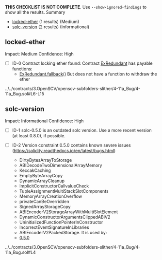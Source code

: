 **THIS CHECKLIST IS NOT COMPLETE**. Use `--show-ignored-findings` to show all the results.
Summary
 - [locked-ether](#locked-ether) (1 results) (Medium)
 - [solc-version](#solc-version) (2 results) (Informational)
## locked-ether
Impact: Medium
Confidence: High
 - [ ] ID-0
Contract locking ether found:
	Contract [ExRedundant](../../contracts/3.OpenSCV/openscv-subfolders-slither/4-11a_Bug/4-11a_Bug.sol#L6-L15) has payable functions:
	 - [ExRedundant.fallback()](../../contracts/3.OpenSCV/openscv-subfolders-slither/4-11a_Bug/4-11a_Bug.sol#L9-L12)
	But does not have a function to withdraw the ether

../../contracts/3.OpenSCV/openscv-subfolders-slither/4-11a_Bug/4-11a_Bug.sol#L6-L15


## solc-version
Impact: Informational
Confidence: High
 - [ ] ID-1
solc-0.5.0 is an outdated solc version. Use a more recent version (at least 0.8.0), if possible.

 - [ ] ID-2
Version constraint 0.5.0 contains known severe issues (https://solidity.readthedocs.io/en/latest/bugs.html)
	- DirtyBytesArrayToStorage
	- ABIDecodeTwoDimensionalArrayMemory
	- KeccakCaching
	- EmptyByteArrayCopy
	- DynamicArrayCleanup
	- ImplicitConstructorCallvalueCheck
	- TupleAssignmentMultiStackSlotComponents
	- MemoryArrayCreationOverflow
	- privateCanBeOverridden
	- SignedArrayStorageCopy
	- ABIEncoderV2StorageArrayWithMultiSlotElement
	- DynamicConstructorArgumentsClippedABIV2
	- UninitializedFunctionPointerInConstructor
	- IncorrectEventSignatureInLibraries
	- ABIEncoderV2PackedStorage.
It is used by:
	- [0.5.0](../../contracts/3.OpenSCV/openscv-subfolders-slither/4-11a_Bug/4-11a_Bug.sol#L4)

../../contracts/3.OpenSCV/openscv-subfolders-slither/4-11a_Bug/4-11a_Bug.sol#L4



